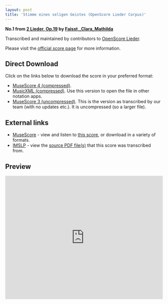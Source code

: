 ```yaml
---
layout: post
title: 'Stimme eines seligen Geistes (OpenScore Lieder Corpus)'
---
```


__No.1 from [2 Lieder, Op.19](https://fourscoreandmore.org/openscore/lieder/Faisst,_Clara_Mathilda/2_Lieder,_Op.19/) by [Faisst,_Clara_Mathilda](https://fourscoreandmore.org/openscore/lieder/Faisst,_Clara_Mathilda)__

Transcribed and maintained by contributors to [OpenScore Lieder].

Please visit the [official score page] for more information.

[official score page]: https://musescore.com/openscore-lieder-corpus/scores/6575317
[OpenScore Lieder]: https://musescore.com/openscore-lieder-corpus

## Direct Download

Click on the links below to download the score in your preferred format:
- [MuseScore 4 (compressed)](https://github.com/openscore/lieder/blob/main/scores/Faisst,_Clara_Mathilda/2_Lieder,_Op.19/1_Stimme_eines_seligen_Geistes/lc6575317.mscz?raw=true).
- [MusicXML (compressed)](https://github.com/openscore/lieder/blob/main/scores/Faisst,_Clara_Mathilda/2_Lieder,_Op.19/1_Stimme_eines_seligen_Geistes/lc6575317.mxl?raw=true). Use this version to open the file in other notation apps.
- [MuseScore 3 (uncompressed)](https://github.com/openscore/lieder/blob/main/scores/Faisst,_Clara_Mathilda/2_Lieder,_Op.19/1_Stimme_eines_seligen_Geistes/lc6575317.mscx?raw=true). This is the version as transcribed by our team (with no updates etc.). It is uncompressed (so a larger file).

## External links

- [MuseScore] - view and listen to [this score][MuseScore], or download in a variety of formats.
- [IMSLP] - view the [source PDF file(s)][IMSLP] that this score was transcribed from.

[MuseScore]: https://musescore.com/score/6575317
[IMSLP]: https://imslp.org/wiki/Special:ReverseLookup/622488

## Preview

<iframe width="100%" height="394" src="https://musescore.com/openscore-lieder-corpus/scores/6575317/embed" frameborder="0" allowfullscreen allow="autoplay; fullscreen"></iframe>
